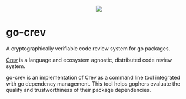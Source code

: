 <p align="center">
    <img src="https://github.com/LaurenceGA/go-crev/workflows/Master%20checks/badge.svg" />
</p>

# go-crev
A cryptographically verifiable code review system for go packages.


[Crev](https://github.com/crev-dev/crev/) is a language and ecosystem agnostic, distributed code review system.

go-crev is an implementation of Crev as a command line tool integrated with go dependency management. This tool helps gophers evaluate the quality and trustworthiness of their package dependencies.
